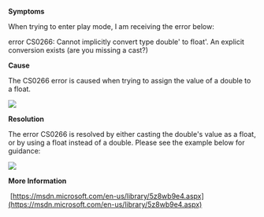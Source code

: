 
        

**Symptoms** 

When trying to enter play mode, I am receiving the error below:

error CS0266: Cannot implicitly convert type double' to float'. An explicit   
conversion exists (are you missing a cast?)

**Cause** 

The CS0266 error is caused when trying to assign the value of a double to a float.

![](/hc/en-us/article_attachments/202108796/CS0266_a.png)

**Resolution** 

The error CS0266 is resolved by either casting the double's value as a float, or by using a float instead of a double. Please see the example below for guidance:

![](/hc/en-us/article_attachments/202108806/CS0266_b.png)

**More Information** 

 [https://msdn.microsoft.com/en-us/library/5z8wb9e4.aspx](https://msdn.microsoft.com/en-us/library/5z8wb9e4.aspx)

      